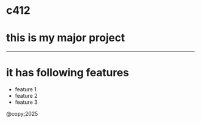# c412

# this is my major project
---
# it has following features
  - feature 1
  - feature 2
  - feature 3

@copy;2025

